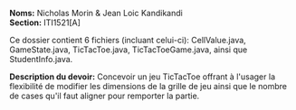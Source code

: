 **Noms:** Nicholas Morin & Jean Loic Kandikandi <br>
**Section:** ITI1521[A] <br>

Ce dossier contient 6 fichiers (incluant celui-ci): CellValue.java, GameState.java, TicTacToe.java, TicTacToeGame.java, ainsi que StudentInfo.java.

**Description du devoir:** Concevoir un jeu TicTacToe offrant à l'usager la flexibilité de modifier les dimensions de la grille de jeu ainsi que le nombre de cases qu'il faut aligner pour remporter la partie.
